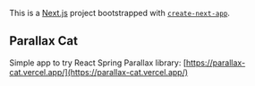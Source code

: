 This is a [Next.js](https://nextjs.org/) project bootstrapped with [`create-next-app`](https://github.com/vercel/next.js/tree/canary/packages/create-next-app).

## Parallax Cat

Simple app to try React Spring Parallax library: [https://parallax-cat.vercel.app/](https://parallax-cat.vercel.app/)
